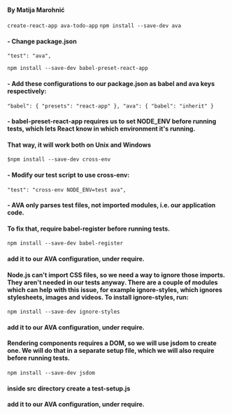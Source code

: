 #### By Matija Marohnić
`create-react-app ava-todo-app`
`npm install --save-dev ava`

#### - Change package.json
`"test": "ava",`

`npm install --save-dev babel-preset-react-app`

#### - Add these configurations to our package.json as babel and ava keys respectively:
`"babel": {
    "presets": "react-app"
  },
  "ava": {
    "babel": "inherit"
  }
`
#### - babel-preset-react-app requires us to set NODE_ENV before running tests, which lets React know in which environment it's running.
#### That way, it will work both on Unix and Windows
`$npm install --save-dev cross-env`

 #### - Modify our test script to use cross-env:
`"test": "cross-env NODE_ENV=test ava",`

#### - AVA only parses test files, not imported modules, i.e. our application code.
#### To fix that, require babel-register before running tests.
`npm install --save-dev babel-register`

#### add it to our AVA configuration, under require.

#### Node.js can't import CSS files, so we need a way to ignore those imports. They aren't needed in our tests anyway. There are a couple of modules which can help with this issue, for example ignore-styles, which ignores stylesheets, images and videos. To install ignore-styles, run:
`npm install --save-dev ignore-styles`

#### add it to our AVA configuration, under require.

#### Rendering components requires a DOM, so we will use jsdom to create one. We will do that in a separate setup file, which we will also require before running tests.
`npm install --save-dev jsdom`

#### inside src directory create a test-setup.js

#### add it to our AVA configuration, under require.